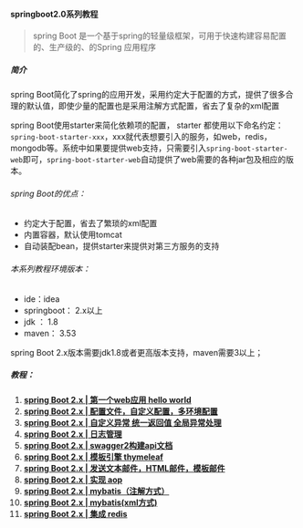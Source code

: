 #### springboot2.0系列教程
> spring Boot 是一个基于spring的轻量级框架，可用于快速构建容易配置的、生产级的、的Spring 应用程序

##### 简介

spring Boot简化了spring的应用开发，采用约定大于配置的方式，提供了很多合理的默认值，即使少量的配置也是采用注解方式配置，省去了复杂的xml配置

spring Boot使用starter来简化依赖项的配置， starter 都使用以下命名约定：`spring-boot-starter-xxx`，xxx就代表想要引入的服务，如web，redis，mongodb等。系统中如果要提供web支持，只需要引入`spring-boot-starter-web`即可，`spring-boot-starter-web`自动提供了web需要的各种jar包及相应的版本。

###### spring Boot的优点：

- 约定大于配置，省去了繁琐的xml配置
- 内置容器，默认使用tomcat
- 自动装配bean，提供starter来提供对第三方服务的支持



###### 本系列教程环境版本：

- ide：idea
- springboot：  2.x以上
- jdk ： 1.8
- maven： 3.53

spring Boot 2.x版本需要jdk1.8或者更高版本支持，maven需要3以上；

##### 教程：

1. [**spring Boot 2.x | 第一个web应用 hello world**](https://chenmingyu.top/springboot-web/)
2. [**spring Boot 2.x | 配置文件，自定义配置，多环境配置**](https://chenmingyu.top/springboot-properties/)
3. [**spring Boot 2.x | 自定义异常 统一返回值 全局异常处理**](https://chenmingyu.top/springboot-exception/)
4. [**spring Boot 2.x | 日志管理**](https://chenmingyu.top/springboot-log/)
5. [**spring Boot 2.x | swagger2构建api文档**](https://chenmingyu.top/springboot-swagger/)
6. [**spring Boot 2.x | 模板引擎 thymeleaf**](https://chenmingyu.top/springboot-thymeleaf/)
7. [**spring Boot 2.x | 发送文本邮件，HTML邮件，模板邮件**](https://chenmingyu.top/springboot-mail/)
8. [**spring Boot 2.x | 实现 aop**](https://chenmingyu.top/springboot-aop/)
9. [**spring Boot 2.x | mybatis（注解方式）**](https://chenmingyu.top/springboot-mybatis-annotation/)
10. [**spring Boot 2.x | mybatis(xml方式)**](https://chenmingyu.top/springboot-mybatis-xml/)
11. [**spring Boot 2.x | 集成 redis**](https://chenmingyu.top/springboot-redis/)


